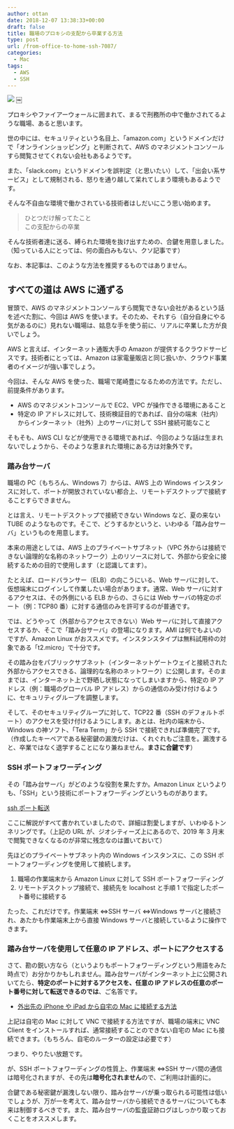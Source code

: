 ```yaml
---
author: ottan
date: 2018-12-07 13:38:33+00:00
draft: false
title: 職場のプロキシの支配から卒業する方法
type: post
url: /from-office-to-home-ssh-7087/
categories:
  - Mac
tags:
  - AWS
  - SSH
---
```


![](/images/2018/12/181207-5c0a784755085.jpg)
￼

プロキシやファイアーウォールに囲まれて、まるで刑務所の中で働かされてるような職場、あると思います。

世の中には、セキュリティという名目上、「amazon.com」というドメインだけで「オンラインショッピング」と判断されて、AWS のマネジメントコンソールすら閲覧させてくれない会社もあるようです。

また、「slack.com」というドメインを誤判定（と思いたい）して、「出会い系サービス」として規制される、怒りを通り越して呆れてしまう環境もあるようです。

そんな不自由な環境で働かされている技術者はしだいにこう思い始めます。

> ひとつだけ解ってたこと  
> この支配からの卒業

そんな技術者達に送る、縛られた環境を抜け出すための、合鍵を用意しました。（知っている人にとっては、何の面白みもない、クソ記事です）

なお、本記事は、このような方法を推奨するものではありません。

## すべての道は AWS に通ずる

冒頭で、AWS のマネジメントコンソールすら閲覧できない会社があるという話を述べた割に、今回は AWS を使います。そのため、それすら（自分自身にやる気があるのに）見れない職場は、姑息な手を使う前に、リアルに卒業した方が良いでしょう。

AWS と言えば、インターネット通販大手の Amazon が提供するクラウドサービスです。技術者にとっては、Amazon は家電量販店と同じ扱いか、クラウド事業者のイメージが強い事でしょう。

今回は、そんな AWS を使った、職場で尾崎豊になるための方法です。ただし、前提条件があります。

- AWS のマネジメントコンソールで EC2、VPC が操作できる環境にあること
- 特定の IP アドレスに対して、技術検証目的であれば、自分の端末（社内）からインターネット（社外）上のサーバに対して SSH 接続可能なこと

そもそも、AWS CLI などが使用できる環境であれば、今回のような話は生まれないでしょうから、そのような恵まれた環境にある方は対象外です。

### 踏み台サーバ

職場の PC（もちろん、Windows 7）からは、AWS 上の Windows インスタンスに対して、ポートが開放されていない都合上、リモートデスクトップで接続することすらできません。

とは言え、リモートデスクトップで接続できない Windows など、夏の来ない TUBE のようなものです。そこで、どうするかというと、いわゆる「踏み台サーバ」というものを用意します。

本来の用途としては、AWS 上のプライベートサブネット（VPC 外からは接続できない論理的な名称のネットワーク）上のリソースに対して、外部から安全に接続するための目的で使用します（と認識してます）。

たとえば、ロードバランサー（ELB）の向こうにいる、Web サーバに対して、仮想端末にログインして作業したい場合があります。通常、Web サーバに対するアクセスは、その外側にいる ELB からの、さらには Web サーバの特定のポート（例：TCP80 番）に対する通信のみを許可するのが普通です。

では、どうやって（外部からアクセスできない）Web サーバに対して直接アクセスするか、そこで「踏み台サーバ」の登場になります。AMI は何でもよいのですが、Amazon Linux がおススメです。インスタンスタイプは無料試用枠の対象である「t2.micro」で十分です。

その踏み台をパブリックサブネット（インターネットゲートウェイと接続された外部からアクセスできる、論理的な名称のネットワーク）に公開します。そのままでは、インターネット上で野晒し状態になってしまいますから、特定の IP アドレス（例：職場のグローバル IP アドレス）からの通信のみ受け付けるように、セキュリティグループを調整します。

そして、そのセキュリティグループに対して、TCP22 番（SSH のデフォルトポート）のアクセスを受け付けるようにします。あとは、社内の端末から、Windows の神ソフト、「Tera Term」から SSH で接続できれば準備完了です。（作成したキーペアである秘密鍵の漏洩だけは、くれぐれもご注意を。漏洩すると、卒業ではなく退学することになり兼ねません。**まさに合鍵です**）

### SSH ポートフォワーディング

その「踏み台サーバ」がどのような役割を果たすか。Amazon Linux というよりも、「SSH」という技術にポートフォワーディングというものがあります。

[ssh ポート転送](http://www.geocities.jp/ko_tyche/linux/port.html)

ここに解説がすべて書かれていましたので、詳細は割愛しますが、いわゆるトンネリングです。（上記の URL が、ジオシティーズ上にあるので、2019 年 3 月末で閲覧できなくなるのが非常に残念なのは置いておいて）

先ほどのプライベートサブネット内の Windows インスタンスに、この SSH ポートフォワーディングを使用して接続します。

1. 職場の作業端末から Amazon Linux に対して SSH ポートフォワーディング
2. リモートデスクトップ接続で、接続先を localhost と手順 1 で指定したポート番号に接続する

たった、これだけです。作業端末 ⇔SSH サーバ ⇔Windows サーバと接続され、あたかも作業端末上から直接 Windows サーバと接続しているように操作できます。

### 踏み台サーバを使用して任意の IP アドレス、ポートにアクセスする

さて、勘の鋭い方なら（というよりもポートフォワーディングという用語をみた時点で）お分かりかもしれません。踏み台サーバがインターネット上に公開されいてたら、**特定のポートに対するアクセスを、任意の IP アドレスの任意のポート番号に対して転送できるのでは**、ご名答です。

- [外出先の iPhone や iPad から自宅の Mac に接続する方法](/remote-connect-mac-iphone-ipad-5999/)

上記は自宅の Mac に対して VNC で接続する方法ですが、職場の端末に VNC Client をインストールすれば、通常接続することのできない自宅の Mac にも接続できます。（もちろん、自宅のルーターの設定は必要です）

つまり、やりたい放題です。

が、SSH ポートフォワーディングの性質上、作業端末 ⇔SSH サーバ間の通信は暗号化されますが、その先は**暗号化されません**ので、ご利用は計画的に。

合鍵である秘密鍵が漏洩しない限り、踏み台サーバが乗っ取られる可能性は低いでしょうが、万が一を考えて、踏み台サーバから接続できるサーバについても本来は制御するべきです。また、踏み台サーバの監査証跡ログはしっかり取っておくことをオススメします。
